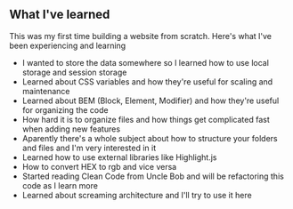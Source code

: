 ## What I've learned

This was my first time building a website from scratch. Here's what I've been experiencing and learning

- I wanted to store the data somewhere so I learned how to use local storage and session storage
- Learned about CSS variables and how they're useful for scaling and maintenance
- Learned about BEM (Block, Element, Modifier) and how they're useful for organizing the code
- How hard it is to organize files and how things get complicated fast when adding new features
- Aparently there's a whole subject about how to structure your folders and files and I'm very interested in it
- Learned how to use external libraries like Highlight.js
- How to convert HEX to rgb and vice versa
- Started reading Clean Code from Uncle Bob and will be refactoring this code as I learn more
- Learned about screaming architecture and I'll try to use it here
